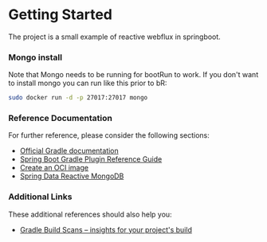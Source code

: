 # Getting Started

The project is a small example of reactive webflux in springboot.


### Mongo install
Note that Mongo needs to be running for bootRun to work. If you don't want to install mongo you can run like this prior to bR:
```sh
sudo docker run -d -p 27017:27017 mongo
```

### Reference Documentation
For further reference, please consider the following sections:

* [Official Gradle documentation](https://docs.gradle.org)
* [Spring Boot Gradle Plugin Reference Guide](https://docs.spring.io/spring-boot/docs/2.3.0.RELEASE/gradle-plugin/reference/html/)
* [Create an OCI image](https://docs.spring.io/spring-boot/docs/2.3.0.RELEASE/gradle-plugin/reference/html/#build-image)
* [Spring Data Reactive MongoDB](https://docs.spring.io/spring-boot/docs/2.3.0.RELEASE/reference/htmlsingle/#boot-features-mongodb)

### Additional Links
These additional references should also help you:

* [Gradle Build Scans – insights for your project's build](https://scans.gradle.com#gradle)

